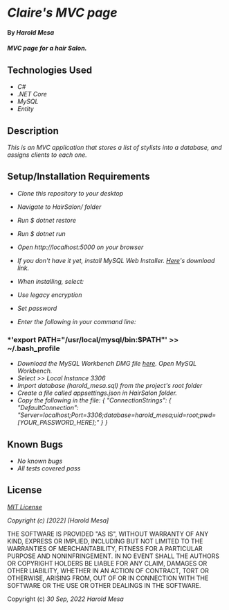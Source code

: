 # _Claire's MVC page_

#### By _**Harold Mesa**_

#### _MVC page for a hair Salon._

## Technologies Used

* _C#_
* _.NET Core_
* _MySQL_
* _Entity_

## Description

_This is an MVC application that stores a list of stylists into a database, and assigns clients to each one._ 

## Setup/Installation Requirements

* _Clone this repository to your desktop_
* _Navigate to HairSalon/ folder_
* _Run $ dotnet restore_
* _Run $ dotnet run_
* _Open http://localhost:5000 on your browser_

* _If you don't have it yet, install MySQL Web Installer. [Here](https://dev.mysql.com/downloads/installer/)'s download link._
* _When installing, select:_ 
* _Use legacy encryption_
* _Set password_
* _Enter the following in your command line:_

### *'export PATH="/usr/local/mysql/bin:$PATH"' >> ~/.bash_profile   

* _Download the MySQL Workbench DMG file [here](https://dev.mysql.com/downloads/file/?id=484391). Open MySQL Workbench._
* _Select >> Local Instance 3306_
* _Import database (harold_mesa.sql) from the project's root folder_
* _Create a file called appsettings.json in HairSalon folder._
* _Copy the following in the file:_
 _{ "ConnectionStrings": { "DefaultConnection": "Server=localhost;Port=3306;database=harold_mesa;uid=root;pwd=[YOUR_PASSWORD_HERE];" } }_

## Known Bugs

* _No known bugs_
* _All tests covered pass_

## License

_[MIT License](https://en.wikipedia.org/wiki/MIT_License)_

_Copyright (c) [2022] [Harold Mesa]_

THE SOFTWARE IS PROVIDED "AS IS", WITHOUT WARRANTY OF ANY KIND, EXPRESS OR
IMPLIED, INCLUDING BUT NOT LIMITED TO THE WARRANTIES OF MERCHANTABILITY,
FITNESS FOR A PARTICULAR PURPOSE AND NONINFRINGEMENT. IN NO EVENT SHALL THE
AUTHORS OR COPYRIGHT HOLDERS BE LIABLE FOR ANY CLAIM, DAMAGES OR OTHER
LIABILITY, WHETHER IN AN ACTION OF CONTRACT, TORT OR OTHERWISE, ARISING FROM,
OUT OF OR IN CONNECTION WITH THE SOFTWARE OR THE USE OR OTHER DEALINGS IN THE
SOFTWARE.

Copyright (c) _30 Sep, 2022_ _Harold Mesa_
